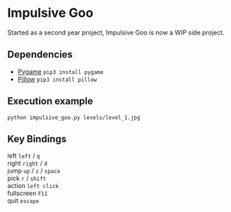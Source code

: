 # Impulsive Goo

Started as a second year project, Impulsive Goo is now a WIP side project.

## Dependencies

- [Pygame](https://pypi.org/project/pygame/) ```pip3 install pygame```
- [Pillow](https://pythonexamples.org/python-pillow-read-image/) ```pip3 install pillow```

## Execution example

```
python impulsive_goo.py levels/level_1.jpg
```

## Key Bindings

left  ```left``` / ```q```<br/>
right ```right``` / ```d```<br/>
jump ```up``` / ```z``` / ```space```<br/>
pick ```r``` / ```shift```<br/>
action ```left click```<br/>
fullscreen ```F11```<br/>
quit ```escape```<br/>
